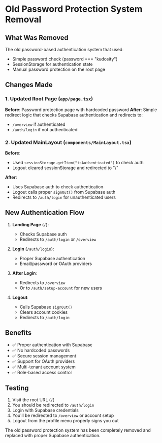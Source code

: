 # Old Password Protection System Removal

## What Was Removed

The old password-based authentication system that used:
- Simple password check (password === "kudosity")
- SessionStorage for authentication state
- Manual password protection on the root page

## Changes Made

### 1. Updated Root Page (`app/page.tsx`)
**Before**: Password protection page with hardcoded password
**After**: Simple redirect logic that checks Supabase authentication and redirects to:
- `/overview` if authenticated
- `/auth/login` if not authenticated

### 2. Updated MainLayout (`components/MainLayout.tsx`)
**Before**: 
- Used `sessionStorage.getItem("isAuthenticated")` to check auth
- Logout cleared sessionStorage and redirected to "/"

**After**:
- Uses Supabase auth to check authentication
- Logout calls proper `signOut()` from Supabase auth
- Redirects to `/auth/login` for unauthenticated users

## New Authentication Flow

1. **Landing Page** (`/`): 
   - Checks Supabase auth
   - Redirects to `/auth/login` or `/overview`

2. **Login** (`/auth/login`):
   - Proper Supabase authentication
   - Email/password or OAuth providers

3. **After Login**:
   - Redirects to `/overview`
   - Or to `/auth/setup-account` for new users

4. **Logout**:
   - Calls Supabase `signOut()`
   - Clears account cookies
   - Redirects to `/auth/login`

## Benefits

- ✅ Proper authentication with Supabase
- ✅ No hardcoded passwords
- ✅ Secure session management
- ✅ Support for OAuth providers
- ✅ Multi-tenant account system
- ✅ Role-based access control

## Testing

1. Visit the root URL (`/`)
2. You should be redirected to `/auth/login`
3. Login with Supabase credentials
4. You'll be redirected to `/overview` or account setup
5. Logout from the profile menu properly signs you out

The old password protection system has been completely removed and replaced with proper Supabase authentication.
